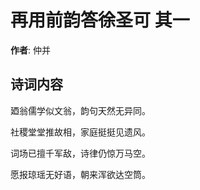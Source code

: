 # 再用前韵答徐圣可  其一

**作者**: 仲并

## 诗词内容

廼翁儒学似文翁，韵句天然无异同。

社稷堂堂推故相，家庭挺挺见遗风。

词场已擅千军敌，诗律仍惊万马空。

愿报琼瑶无好语，朝来浑欲达空筒。

